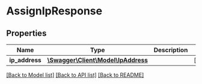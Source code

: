 # AssignIpResponse

## Properties
Name | Type | Description | Notes
------------ | ------------- | ------------- | -------------
**ip_address** | [**\Swagger\Client\Model\IpAddress**](IpAddress.md) |  | [optional] 

[[Back to Model list]](../README.md#documentation-for-models) [[Back to API list]](../README.md#documentation-for-api-endpoints) [[Back to README]](../README.md)


